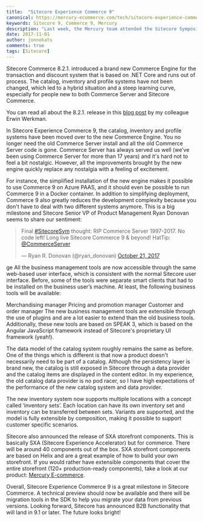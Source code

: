 ```yaml
---
title:  "Sitecore Experience Commerce 9"
canonical: https://mercury-ecommerce.com/tech/sitecore-experience-commerce-9
keywords: Sitecore 9, Commerce 9, Mercury
description: "Last week, the Mercury team attended the Sitecore Symposium in Las Vegas. There were a lot of great announcements, not least that Sitecore Experience Commerce 9 is to be launched in Q1 of 2018. Although Sitecore Commerce 8.2.1. was a huge step forward, it is a hybrid between old and new versions, which brought its own complexity."
date: 2017-11-01
author: jonnekats
comments: true
tags: [Sitecore]
---
```

Sitecore Commerce 8.2.1. introduced a brand new Commerce Engine for the transaction and discount system that is based on .NET Core and runs out of process. The catalog, inventory and profile systems have not been changed, which led to a hybrid situation and a steep learning curve, especially for people new to both Commerce Server and Sitecore Commerce.

You can read all about the 8.2.1. release in this [blog post](https://commerceservertips.com/sitecore-commerce-8-2-1-whats-in-the-box/) by my colleague Erwin Werkman.

In Sitecore Experience Commerce 9, the catalog, inventory and profile systems have been moved over to the new Commerce Engine. You no longer need the old Commerce Server install and all the old Commerce Server code is gone. Commerce Server has always served us well (we’ve been using Commerce Server for more than 17 years) and it's hard not to feel a bit nostalgic. However, all the improvements brought by the new engine quickly replace any nostalgia with a feeling of excitement. 

For instance, the simplified installation of the new engine makes it possible to use Commerce 9 on Azure PAAS, and it should even be possible to run Commerce 9 in a Docker container. In addition to simplifying deployment, Commerce 9 also greatly reduces the development complexity because you don't have to deal with two different systems anymore. This is a big milestone and Sitecore Senior VP of Product Management Ryan Donovan seems to share our sentiment:

<blockquote class="twitter-tweet" data-lang="en"><p lang="en" dir="ltr">Final <a href="https://twitter.com/hashtag/SitecoreSym?src=hash&amp;ref_src=twsrc%5Etfw">#SitecoreSym</a> thought: RIP Commerce Server 1997-2017. No code left! Long live Sitecore Commerce 9 &amp; beyond! HatTip: <a href="https://twitter.com/CommerceServer?ref_src=twsrc%5Etfw">@CommerceServer</a></p>&mdash; Ryan R. Donovan (@ryan_donovan) <a href="https://twitter.com/ryan_donovan/status/921576615926263808?ref_src=twsrc%5Etfw">October 21, 2017</a></blockquote>
<script async src="https://platform.twitter.com/widgets.js" charset="utf-8"></script>
ge
All the business management tools are now accessible through the same web-based user interface, which is consistent with the normal Sitecore user interface. Before, some of the tools were separate smart clients that had to be installed on the business user’s machine. At least, the following business tools will be available:
 
Merchandising manager
Pricing and promotion manager
Customer and order manager
The new business management tools are extensible through the use of plugins and are a lot easier to extend than the old business tools. Additionally, these new tools are based on SPEAK 3, which is based on the Angular JavaScript framework instead of Sitecore's proprietary UI framework (yeah!).

The data model of the catalog system roughly remains the same as before. One of the things which is  different is that now a product doesn't necessarily need to be part of a catalog. Although the persistency layer is brand new, the catalog is still exposed in Sitecore through a data provider and the catalog items are displayed in the content editor. In my experience, the old catalog data provider is no pod racer, so I have high expectations of the performance of the new catalog system and data provider.

The new inventory system now supports multiple locations with a concept called ‘inventory sets’. Each location can have its own inventory set and inventory can be transferred between sets. Variants are supported, and the model is fully extensible by composition, making it possible to support customer specific scenarios. 

Sitecore also announced the release of SXA storefront components. This is basically SXA (Sitecore Experience Accelerator) but for commerce. There will be around 40 components out of the box. SXA storefront components are based on Helix and are a great example of how to build your own storefront. If you would rather have extensible components that cover the entire storefront (120+ production-ready components), take a look at our product: [Mercury E-commerce](https://mercury-ecommerce.com/sitecore-storefront). 

Overall, Sitecore Experience Commerce 9 is a great milestone in Sitecore Commerce. A technical preview should now be available and there will be migration tools in the SDK to help you migrate your data from previous versions. Looking forward, Sitecore has announced B2B functionality that will land in 9.1 or later. The future looks bright!